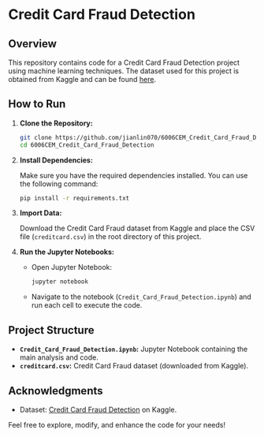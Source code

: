 # Credit Card Fraud Detection

## Overview

This repository contains code for a Credit Card Fraud Detection project using machine learning techniques. The dataset used for this project is obtained from Kaggle and can be found [here](https://www.kaggle.com/datasets/mlg-ulb/creditcardfraud).

## How to Run

1. **Clone the Repository:**

    ```bash
    git clone https://github.com/jianlin070/6006CEM_Credit_Card_Fraud_Detection.git
    cd 6006CEM_Credit_Card_Fraud_Detection
    ```

2. **Install Dependencies:**

    Make sure you have the required dependencies installed. You can use the following command:

    ```bash
    pip install -r requirements.txt
    ```

3. **Import Data:**

    Download the Credit Card Fraud dataset from Kaggle and place the CSV file (`creditcard.csv`) in the root directory of this project.

4. **Run the Jupyter Notebooks:**

    - Open Jupyter Notebook:

        ```bash
        jupyter notebook
        ```

    - Navigate to the notebook (`Credit_Card_Fraud_Detection.ipynb`) and run each cell to execute the code.

## Project Structure

- **`Credit_Card_Fraud_Detection.ipynb`:** Jupyter Notebook containing the main analysis and code.
- **`creditcard.csv`:** Credit Card Fraud dataset (downloaded from Kaggle).

## Acknowledgments

- Dataset: [Credit Card Fraud Detection](https://www.kaggle.com/datasets/mlg-ulb/creditcardfraud) on Kaggle.

Feel free to explore, modify, and enhance the code for your needs!
